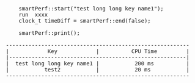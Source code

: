 <pre>
    smartPerf::start("test long long key name1");
    run  xxxx
    clock_t timeDiff = smartPerf::end(false);

    smartPerf::print();
    
---------------------------------------------------------
|            Key            |          CPU Time         |
|-------------------------------------------------------|
|  test long long key name1 |           200 ms          |
|           test2           |           20 ms           |
---------------------------------------------------------
</pre>
